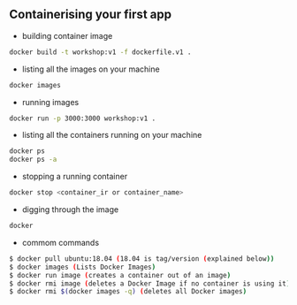 ## Containerising your first app

- building container image
```bash
docker build -t workshop:v1 -f dockerfile.v1 .
```

- listing all the images on your machine
``` bash
docker images
```

- running images 
```bash
docker run -p 3000:3000 workshop:v1 .
```

- listing all the containers running on your machine 
```bash
docker ps
docker ps -a
```

- stopping a running container 
```bash 
docker stop <container_ir or container_name>
```

- digging through the image
```bash
docker 
```

- commom commands

``` bash
$ docker pull ubuntu:18.04 (18.04 is tag/version (explained below))
$ docker images (Lists Docker Images)
$ docker run image (creates a container out of an image)
$ docker rmi image (deletes a Docker Image if no container is using it)
$ docker rmi $(docker images -q) (deletes all Docker images)
```